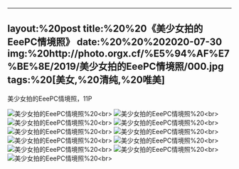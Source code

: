 ﻿---
layout:%20post
title:%20%20《美少女拍的EeePC情境照》
date:%20%20%202020-07-30
img:%20http://photo.orgx.cf/%E5%94%AF%E7%BE%8E/2019/美少女拍的EeePC情境照/000.jpg
tags:%20[美女,%20清纯,%20唯美]
---

美少女拍的EeePC情境照，11P

![美少女拍的EeePC情境照](http://photo.orgx.cf/%E5%94%AF%E7%BE%8E/2019/美少女拍的EeePC情境照/001.jpg%20''美少女拍的EeePC情境照'')%20<br>
![美少女拍的EeePC情境照](http://photo.orgx.cf/%E5%94%AF%E7%BE%8E/2019/美少女拍的EeePC情境照/002.jpg%20''美少女拍的EeePC情境照'')%20<br>
![美少女拍的EeePC情境照](http://photo.orgx.cf/%E5%94%AF%E7%BE%8E/2019/美少女拍的EeePC情境照/003.jpg%20''美少女拍的EeePC情境照'')%20<br>
![美少女拍的EeePC情境照](http://photo.orgx.cf/%E5%94%AF%E7%BE%8E/2019/美少女拍的EeePC情境照/004.jpg%20''美少女拍的EeePC情境照'')%20<br>
![美少女拍的EeePC情境照](http://photo.orgx.cf/%E5%94%AF%E7%BE%8E/2019/美少女拍的EeePC情境照/005.jpg%20''美少女拍的EeePC情境照'')%20<br>
![美少女拍的EeePC情境照](http://photo.orgx.cf/%E5%94%AF%E7%BE%8E/2019/美少女拍的EeePC情境照/006.jpg%20''美少女拍的EeePC情境照'')%20<br>
![美少女拍的EeePC情境照](http://photo.orgx.cf/%E5%94%AF%E7%BE%8E/2019/美少女拍的EeePC情境照/007.jpg%20''美少女拍的EeePC情境照'')%20<br>
![美少女拍的EeePC情境照](http://photo.orgx.cf/%E5%94%AF%E7%BE%8E/2019/美少女拍的EeePC情境照/008.jpg%20''美少女拍的EeePC情境照'')%20<br>
![美少女拍的EeePC情境照](http://photo.orgx.cf/%E5%94%AF%E7%BE%8E/2019/美少女拍的EeePC情境照/009.jpg%20''美少女拍的EeePC情境照'')%20<br>
![美少女拍的EeePC情境照](http://photo.orgx.cf/%E5%94%AF%E7%BE%8E/2019/美少女拍的EeePC情境照/010.jpg%20''美少女拍的EeePC情境照'')%20<br>
![美少女拍的EeePC情境照](http://photo.orgx.cf/%E5%94%AF%E7%BE%8E/2019/美少女拍的EeePC情境照/011.jpg%20''美少女拍的EeePC情境照'')%20<br>
